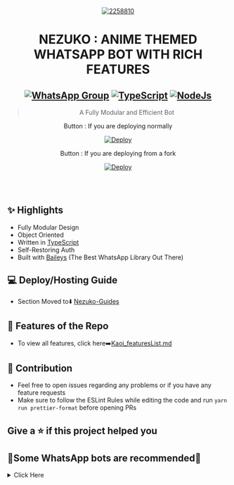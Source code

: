 <div align="center">
<a href="https://ibb.co/SKXCZHR"><img src="https://i.ibb.co/JzRJS85/2258810.jpg" alt="2258810" border="0" /></a>

# **NEZUKO : ANIME THEMED WHATSAPP BOT WITH RICH FEATURES**


## [![WhatsApp Group](https://img.shields.io/badge/WhatsApp-25D366?style=for-the-badge&logo=whatsapp&logoColor=white)](https://wa.me/919609900020) [![TypeScript](https://img.shields.io/badge/TypeScript-007ACC?style=for-the-badge&logo=typescript&logoColor=white)](https://www.typescriptlang.org/) [![NodeJs](https://img.shields.io/badge/Node.js-43853D?style=for-the-badge&logo=node.js&logoColor=white)](https://nodejs.org/en/)


> A Fully Modular and Efficient Bot <br>

Button : If you are deploying normally


[![Deploy](https://www.herokucdn.com/deploy/button.png)](https://heroku.com/deploy?template=https://github.com/Toshiro223/Nezuko)

Button : If you are deploying from a fork

[![Deploy](https://www.herokucdn.com/deploy/button.png)](https://heroku.com/deploy)

</div><br/>
<br/>

## ✨ Highlights

-   Fully Modular Design
-   Object Oriented
-   Written in [TypeScript](https://www.typescriptlang.org/)
-   Self-Restoring Auth
-   Built with [Baileys](https://github.com/adiwajshing/baileys) (The Best
    WhatsApp Library Out There)

## 💻 Deploy/Hosting Guide

-   Section Moved to⬇️
    [Nezuko-Guides](https://github.com/Toshiro223/Nezuko-Guides/blob/main/README.md)

## 🍥 Features of the Repo

-   To view all features, click
    here➡️[Kaoi_featuresList.md](https://github.com/PrajjwalDatir/Kaoi/blob/main/Features.md)

## 💪 Contribution

-   Feel free to open issues regarding any problems or if you have any feature
    requests
-   Make sure to follow the ESLint Rules while editing the code and run
    `yarn run prettier-format` before opening PRs
## Give a ⭐ if this project helped you

## 🚀Some WhatsApp bots are recommended🚀
<details>
<summary>Click Here</summary>

![Kaoi][![ReadMe Card](https://github-readme-stats.vercel.app/api/pin/?username=PrajjwalDatir&repo=Kaoi&theme=buefy)](https://github.com/PrajjwalDatir/kaoi)

![Chitoge][![ReadMe Card](https://github-readme-stats.vercel.app/api/pin/?username=ShineiIchijo&repo=Chitoge&theme=buefy)](https://github.com/ShinNouzen/Chitoge)

